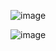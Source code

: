 ![image](https://github.com/mikntr/xiaohongshu/assets/135215703/0f66e62c-b8c1-44c0-84b1-b8132ad0d464)

![image](https://github.com/mikntr/xiaohongshu/assets/135215703/820f9143-06d2-4a3b-b7ed-e6a25a3c8223)
